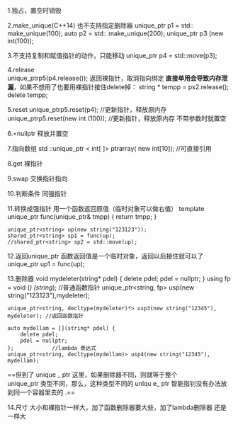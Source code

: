 1.独占，置空时销毁

2.make_unique(C++14)
也不支持指定删除器
unique_ptr<int> p1 = std:: make_unique<int>(100);
auto p2 = std:: make_unique<int>(200);
unique_ptr <int> p3 (new int(100));

3.不支持复制和赋值指针的动作，只能移动
unique_ptr<int> p4 = std::move(p3);

4.release   
unique_ptr<int>p5(p4.release());
返回裸指针，取消指向绑定
**直接单用会导致内存泄漏**，如果不想用了也要用裸指针接住delete掉：
string * tempp = ps2.release();
delete tempp;

5.reset
unique_ptr<int>p5.reset(p4);  //更新指针，释放原内存
unique_ptr<int>p5.reset(new int (100));  //更新指针，释放原内存
不带参数时就置空

6.=nullptr
释放并置空

7.指向数组
std ::unique_ptr < int[ ]> ptrarray( new int[10]);    //可直接引用

8.get 裸指针

9.swap 交换指针指向

10.判断条件  同强指针

11.转换成强指针
用一个函数返回原值（临时对象可以做右值）
template<typename T>
unique_ptr<T> func(unique_ptr<T>& tmpp) {
	return tmpp;
 }

	unique_ptr<string> up(new string("123123"));
	shared_ptr<string> sp1 = func(up);
	//shared_ptr<string> sp2 = std::move(up);

12.返回unique_ptr
函数返回值是一个临时对象，返回以后接住就可以了
	unique_ptr<string> up1 = func(up);

13.删除器
void mydeleter(string* pdel) {
	delete pdel;
	pdel = nullptr;
}
	using fp = void (*) (string*);   //普通函数指针
	unique_ptr<string, fp> usp(new string("123123"),mydeleter);

	
	unique_ptr<string, decltype(mydeleter)*> usp3(new string("12345"), mydeleter); //返回函数指针

	auto mydellam = [](string* pdel) {
		delete pdel;
		pdel = nullptr;
	};            //lambda 表达式
	unique_ptr<string, decltype(mydellam)> usp4(new string("12345"), mydellam);

==但到了 unique _ ptr 这里，如果删除器不同，则就等于整个  
unique_ptr 类型不同，那么，这种类型不同的 unlqu e_ ptr 智能指钊没有办法放到同一个容器里去的 .==

14.尺寸
大小和裸指针一样大，加了函数删除器要大些，加了lambda删除器 还是一样大